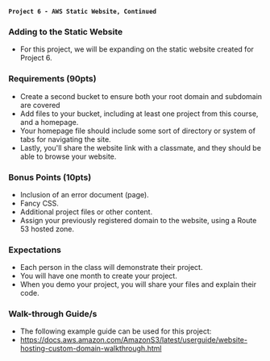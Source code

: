 **`Project 6 - AWS Static Website, Continued`**

### Adding to the Static Website
- For this project, we will be expanding on the static website created for Project 6.

### Requirements (90pts)
- Create a second bucket to ensure both your root domain and subdomain are covered 
- Add files to your bucket, including at least one project from this course, and a homepage.
- Your homepage file should include some sort of directory or system of tabs for navigating the site.
- Lastly, you'll share the website link with a classmate, and they should be able to browse your website.

### Bonus Points (10pts)
- Inclusion of an error document (page).
- Fancy CSS.
- Additional project files or other content.
- Assign your previously registered domain to the website, using a Route 53 hosted zone.

### Expectations
- Each person in the class will demonstrate their project.
- You will have one month to create your project.
- When you demo your project, you will share your files and explain their code.

### Walk-through Guide/s
- The following example guide can be used for this project:
- https://docs.aws.amazon.com/AmazonS3/latest/userguide/website-hosting-custom-domain-walkthrough.html
